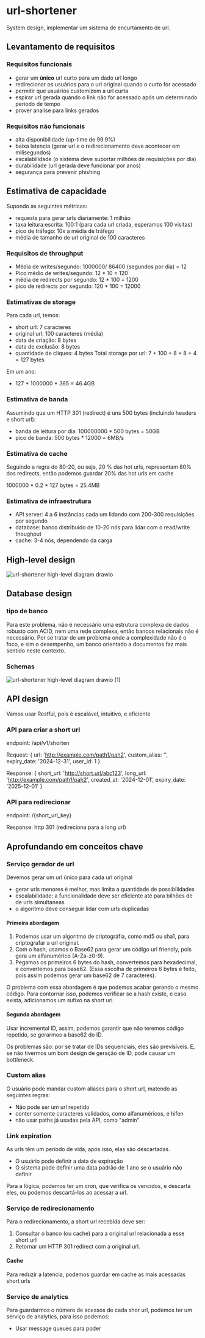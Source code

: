 # url-shortener
System design, implementar um sistema de encurtamento de url.

## Levantamento de requisitos

### Requisitos funcionais

- gerar um **único** url curto para um dado url longo
- redirecionar os usuários para o url original quando o curto for acessado
- permitir que usuários customizem a url curta
- espirar url gerada quando o link não for acessado após um determinado período de tempo
- prover analise para links gerados

### Requisitos não funcionais

- alta disponibilidade (up-time de 99.9%)
- baixa latencia (gerar url e o redirecionamento deve acontecer em milisegundos)
- escalabilidade (o sistema deve suportar milhões de requisições por dia)
- durabilidade (url gerada deve funcionar por anos)
- segurança para prevenir phishing

## Estimativa de capacidade

Supondo as seguintes métricas:
- requests para gerar urls diariamente: 1 milhão
- taxa leitura:escrita: 100:1 (para cada url criada, esperamos 100 visitas)
- pico de tráfego: 10x a média de tráfego
- média de tamanho de url original de 100 caracteres

### Requisitos de throughput

- Média de writes/segundo: 1000000/ 86400 (segundos por dia) = 12
- Pico médio de writes/segundo: 12 * 10 = 120
- média de redirects por segundo: 12 * 100 = 1200
- pico de redirects por segundo: 120 * 100 = 12000
### Estimativas de storage

Para cada url, temos:
- short url: 7 caracteres
- original url: 100 caracteres (média)
- data de criação: 8 bytes
- data de exclusão: 8 bytes
- quantidade de cliques: 4 bytes
Total storage por url: 7 + 100 + 8 + 8 + 4 = 127 bytes

Em um ano:
- 127 * 1000000 * 365 = 46.4GB

### Estimativa de banda

Assumindo que um HTTP 301 (redirect) é uns 500 bytes (incluindo headers e short url):
- banda de leitura por dia: 100000000 * 500 bytes = 50GB
- pico de banda: 500 bytes * 12000 = 6MB/s

### Estimativa de cache

Seguindo a regra do 80-20, ou seja, 20 % das hot urls, representam 80% dos redirects, então podemos guardar 20% das hot urls em cache

1000000 * 0.2 * 127 bytes = 25.4MB

### Estimativa de infraestrutura

- API server: 4 a 6 instâncias cada um lidando com 200-300 requisições por segundo
- database: banco distribuido de 10-20 nós para lidar com o read/write thoughput
- cache: 3-4 nós, dependendo da carga

## High-level design

![url-shortener high-level diagram drawio](https://github.com/user-attachments/assets/a268e7d1-fb59-47eb-8e1e-3bd7afc81bbb)

## Database design

### tipo de banco

Para este problema, não é necessário uma estrutura complexa de dados robusto com ACID, nem uma rede complexa, então bancos relacionais não é necessário. Por se tratar de um problema onde a complexidade não é o foco, e sim o desempenho, um banco orientado a documentos faz mais sentido neste contexto.

### Schemas

![url-shortener high-level diagram drawio (1)](https://github.com/user-attachments/assets/7890e896-1070-4709-ae57-dff44e851d23)

## API design

Vamos usar Restful, pois é escalável, intuitivo, e eficiente

### API para criar a short url
endpoint: /api/v1/shorten

Request:
{
  url: 'http://example.com/path1/pah2',
  custom_alias: '',
  expiry_date: '2024-12-31',
  user_id: 1
}

Response:
{
  short_url: 'http://short.url/abc123',
  long_url: 'http://example.com/path1/pah2',
  created_at: '2024-12-01',
  expiry_date: '2025-12-01'
}

### API para redirecionar
endpoint: /{short_url_key}

Response: http 301 (redireciona para a long url)

## Aprofundando em conceitos chave

### Serviço gerador de url

Devemos gerar um url único para cada url original

- gerar urls menores é melhor, mas limita a quantidade de possibilidades
- escalabilidade: a funcionalidade deve ser eficiente até para bilhões de de urls simultaneas
- o algoritmo deve conseguir lidar com urls duplicadas

#### Primeira abordagem

1. Podemos usar um algoritmo de criptográfia, como md5 ou sha1, para criptografar a url original.
2. Com o hash, usamos o Base62 para gerar um código url friendly, pois gera um alfanumérico (A-Za-z0-9).
3. Pegamos os primeiros 6 bytes do hash, convertemos para hexadecimal, e convertemos para base62. (Essa escolha de primeiros 6 bytes é feito, pois assim podemos gerar um base62 de 7 caracteres).

O problema com essa abordagem é que podemos acabar gerando o mesmo código.
Para contornar isso, podemos verificar se a hash existe, e caso exista, adicionamos um sufixo na short url.

#### Segunda abordagem

Usar incremental ID, assim, podemos garantir que não teremos código repetido, se gerarmos a base62 do ID.

Os problemas são: por se tratar de IDs sequenciais, eles são previsíveis. E, se não tivermos um bom design de geração de ID, pode causar um bottleneck.

### Custom alias

O usuário pode mandar custom aliases para o short url, matendo as seguintes regras:

- Não pode ser um url repetido
- conter somente caracteres validados, como alfanuméricos, e hifen
- não usar paths já usadas pela API, como "admin"

### Link expiration

As urls têm um período de vida, após isso, elas são descartadas.

- O usuário pode definir a data de expiração
- O sistema pode definir uma data padrão de 1 ano se o usuário não definir

Para a lógica, podemos ter um cron, que verifica os vencidos, e descarta eles, ou podemos descartá-los ao acessar a url.

### Serviço de redirecionamento

Para o redirecionamento, a short url recebida deve ser:
1. Consultar o banco (ou cache) para a original url relacionada a esse short url
2. Retornar um HTTP 301 redirect com a original url.

#### Cache

Para reduzir a latencia, podemos guardar em cache as mais acessadas short urls

### Serviço de analytics

Para guardarmos o número de acessos de cada shor url, podemos ter um serviço de analytics, para isso podemos:

- Usar message queues para poder 
